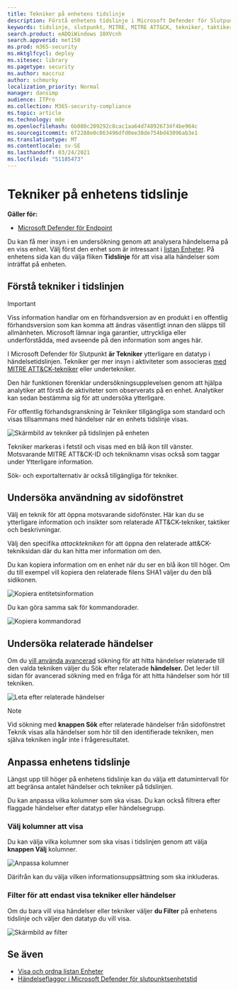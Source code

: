 ```yaml
---
title: Tekniker på enhetens tidslinje
description: Förstå enhetens tidslinje i Microsoft Defender för Slutpunkt
keywords: tidslinje, slutpunkt, MITRE, MITRE ATT&CK, tekniker, taktiker
search.product: eADQiWindows 10XVcnh
search.appverid: met150
ms.prod: m365-security
ms.mktglfcycl: deploy
ms.sitesec: library
ms.pagetype: security
ms.author: maccruz
author: schmurky
localization_priority: Normal
manager: dansimp
audience: ITPro
ms.collection: M365-security-compliance
ms.topic: article
ms.technology: mde
ms.openlocfilehash: 6b080c209292c8cac1aa64d748926734f4be964c
ms.sourcegitcommit: 6f2288e0c863496dfd0ee38de754bd43096ab3e1
ms.translationtype: MT
ms.contentlocale: sv-SE
ms.lasthandoff: 03/24/2021
ms.locfileid: "51185473"
---
```

# <a name="techniques-in-the-device-timeline"></a>Tekniker på enhetens tidslinje


**Gäller för:**
- [Microsoft Defender för Endpoint](https://go.microsoft.com/fwlink/p/?linkid=2154037)


Du kan få mer insyn i en undersökning genom att analysera händelserna på en viss enhet. Välj först den enhet som är intressant i [listan Enheter](machines-view-overview.md). På enhetens sida kan du välja fliken **Tidslinje** för att visa alla händelser som inträffat på enheten.

## <a name="understand-techniques-in-the-timeline"></a>Förstå tekniker i tidslinjen

>[!IMPORTANT]
>Viss information handlar om en förhandsversion av en produkt i en offentlig förhandsversion som kan komma att ändras väsentligt innan den släpps till allmänheten. Microsoft lämnar inga garantier, uttryckliga eller underförstådda, med avseende på den information som anges här.

I Microsoft Defender för Slutpunkt **är Tekniker** ytterligare en datatyp i händelsetidslinjen. Tekniker ger mer insyn i aktiviteter som associeras [med MITRE ATT&CK-tekniker](https://attack.mitre.org/) eller undertekniker. 

Den här funktionen förenklar undersökningsupplevelsen genom att hjälpa analytiker att förstå de aktiviteter som observerats på en enhet. Analytiker kan sedan bestämma sig för att undersöka ytterligare.

För offentlig förhandsgranskning är Tekniker tillgängliga som standard och visas tillsammans med händelser när en enhets tidslinje visas. 

![Skärmbild av tekniker på tidslinjen på enheten](images/device-timeline-2.png)

Tekniker markeras i fetstil och visas med en blå ikon till vänster. Motsvarande MITRE ATT&CK-ID och tekniknamn visas också som taggar under Ytterligare information. 

Sök- och exportalternativ är också tillgängliga för tekniker.

## <a name="investigate-using-the-side-pane"></a>Undersöka användning av sidofönstret

Välj en teknik för att öppna motsvarande sidofönster. Här kan du se ytterligare information och insikter som relaterade ATT&CK-tekniker, taktiker och beskrivningar. 

Välj den specifika *attacktekniken* för att öppna den relaterade att&CK-tekniksidan där du kan hitta mer information om den.

Du kan kopiera information om en enhet när du ser en blå ikon till höger. Om du till exempel vill kopiera den relaterade filens SHA1 väljer du den blå sidikonen.

![Kopiera entitetsinformation](images/techniques-side-pane-clickable.png)

Du kan göra samma sak för kommandorader.

![Kopiera kommandorad](images/techniques-side-pane-command.png)


## <a name="investigate-related-events"></a>Undersöka relaterade händelser

Om du [vill använda avancerad](advanced-hunting-overview.md) sökning för att hitta händelser relaterade till den valda tekniken väljer du Sök efter relaterade **händelser.** Det leder till sidan för avancerad sökning med en fråga för att hitta händelser som hör till tekniken.

![Leta efter relaterade händelser](images/techniques-hunt-for-related-events.png)

>[!NOTE]
>Vid sökning med **knappen Sök** efter relaterade händelser från sidofönstret Teknik visas alla händelser som hör till den identifierade tekniken, men själva tekniken ingår inte i frågeresultatet.


## <a name="customize-your-device-timeline"></a>Anpassa enhetens tidslinje

Längst upp till höger på enhetens tidslinje kan du välja ett datumintervall för att begränsa antalet händelser och tekniker på tidslinjen. 

Du kan anpassa vilka kolumner som ska visas. Du kan också filtrera efter flaggade händelser efter datatyp eller händelsegrupp.

### <a name="choose-columns-to-expose"></a>Välj kolumner att visa
Du kan välja vilka kolumner som ska visas i tidslinjen genom att välja **knappen Välj** kolumner.

![Anpassa kolumner](images/filter-customize-columns.png)

Därifrån kan du välja vilken informationsuppsättning som ska inkluderas.

### <a name="filter-to-view-techniques-or-events-only"></a>Filter för att endast visa tekniker eller händelser

Om du bara vill visa händelser eller tekniker väljer **du Filter** på enhetens tidslinje och väljer den datatyp du vill visa.

![Skärmbild av filter](images/device-timeline-filters.png)



## <a name="see-also"></a>Se även
- [Visa och ordna listan Enheter](machines-view-overview.md)
- [Händelseflaggor i Microsoft Defender för slutpunktsenhetstid](device-timeline-event-flag.md) 


 
